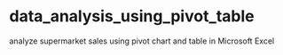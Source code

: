 # data_analysis_using_pivot_table
analyze supermarket sales using pivot chart and table in Microsoft Excel

